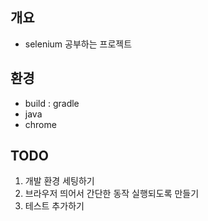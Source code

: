 ## 개요 
- selenium 공부하는 프로젝트


## 환경
- build : gradle
- java
- chrome

## TODO
1. 개발 환경 세팅하기
2. 브라우저 띄어서 간단한 동작 실행되도록 만들기
3. 테스트 추가하기

